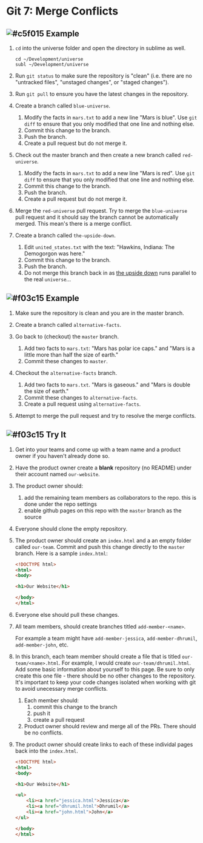 # Git 7: Merge Conflicts

## ![#c5f015](https://placehold.it/15/c5f015/000000?text=+) Example

1. 	`cd` into the universe folder and open the directory in sublime as well.

	```
	cd ~/Development/universe
	subl ~/Development/universe
	```

2. Run `git status` to make sure the repository is "clean" (i.e. there are no "untracked files", "unstaged changes", or "staged changes").

3. Run `git pull` to ensure you have the latest changes in the repository.

4. Create a branch called `blue-universe`.
	1. Modify the facts in `mars.txt` to add a new line "Mars is blue". Use `git diff` to ensure that you only modified that one line and nothing else.
	2. Commit this change to the branch.
	3. Push the branch.
	4. Create a pull request but do not merge it.

5. Check out the master branch and then create a new branch called `red-universe`.
	1. Modify the facts in `mars.txt` to add a new line "Mars is red". Use `git diff` to ensure that you only modified that one line and nothing else.
	2. Commit this change to the branch.
	3. Push the branch.
	4. Create a pull request but do not merge it.

6. Merge the `red-universe` pull request. Try to merge the `blue-universe` pull request and it should say the branch cannot be automatically merged. This mean's there is a merge conflict.

7. Create a branch called `the-upside-down`.
	1. Edit `united_states.txt` with the text: "Hawkins, Indiana: The Demogorgon was here."
	2. Commit this change to the branch.
	3. Push the branch.
	4. Do not merge this branch back in as [the upside down](http://strangerthings.wikia.com/wiki/The_Upside_Down) runs parallel to the real `universe`...

## ![#f03c15](https://placehold.it/15/f03c15/000000?text=+) Example

1. Make sure the repository is clean and you are in the master branch.

2. Create a branch called `alternative-facts`.
 
3. Go back to (checkout) the `master` branch.
	1. Add two facts to `mars.txt`: "Mars has polar ice caps." and "Mars is a little more than half the size of earth."
	2. Commit these changes to `master`.

4. Checkout the `alternative-facts` branch.
	1. Add two facts to `mars.txt`. "Mars is gaseous." and "Mars is double the size of earth."
	2. Commit these changes to `alternative-facts`.
	3. Create a pull request using `alternative-facts`.

5. Attempt to merge the pull request and try to resolve the merge conflicts.


## ![#f03c15](https://placehold.it/15/f03c15/000000?text=+) Try It

1. Get into your teams and come up with a team name and a product owner if you haven't already done so.

2. Have the product owner create a **blank** repository (no README) under their account named `our-website`. 

3. The product owner should:
	1. add the remaining team members as collaborators to the repo. this is done under the repo settings
	2. enable github pages on this repo with the `master` branch as the source

5. Everyone should clone the empty repository.

5. The product owner should create an `index.html` and a an empty folder called `our-team`. Commit and push this change directly to the `master` branch. Here is a sample `index.html`:
	
	```html
	<!DOCTYPE html>
	<html>
	<body>

	<h1>Our Website</h1>

	</body>
	</html>
	```

6. Everyone else should pull these changes.

7. All team members, should create branches titled `add-member-<name>`.

	For example a team might have `add-member-jessica`, `add-member-dhrumil`, `add-member-john`, etc.

8. In this branch, each team member should create a file that is titled `our-team/<name>.html`. For example, I would create `our-team/dhrumil.html`. Add some basic information about yourself to this page. Be sure to only create this one file - there should be no other changes to the repository. It's important to keep your code changes isolated when working with git to avoid unecessary merge conflicts.
	1. Each member should:
		1. commit this change to the branch
		2. push it
		3. create a pull request
	2. Product owner should review and merge all of the PRs. There should be no conflicts.

9. The product owner should create links to each of these individal pages back into the `index.html`.

	```html
	<!DOCTYPE html>
	<html>
	<body>

	<h1>Our Website</h1>

	<ul>
		<li><a href="jessica.html">Jessica</a>
		<li><a href="dhrumil.html">Dhrumil</a>
		<li><a href="john.html">John</a>
	</ul>

	</body>
	</html>
	```
